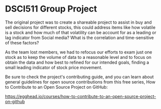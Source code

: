 # DSCI511 Group Project

The original project was to create a shareable project to assist in buy and sell decisions for different stocks, this could address items like how volatile is a stock and how much of that volatility can be account for as a leading or lag indicator from Social media? What is the correlation and time-sensitive of these factors? 

As the team lost members, we had to refocus our efforts to exam just one stock as to keep the volume of data to a reasonable level and to focus on obtain the data and how best to refined for our intended goals, finding a small leading indicator of stock price movement. 


Be sure to check the project's contributing guide, and you can learn about general guidelines for open source contributions from this free series, How to Contribute to an Open Source Project on GitHub:

https://egghead.io/courses/how-to-contribute-to-an-open-source-project-on-github
